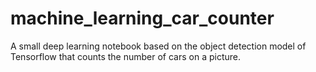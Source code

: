 # machine_learning_car_counter
A small deep learning notebook based on the object detection model of Tensorflow that counts the number of cars on a picture.
